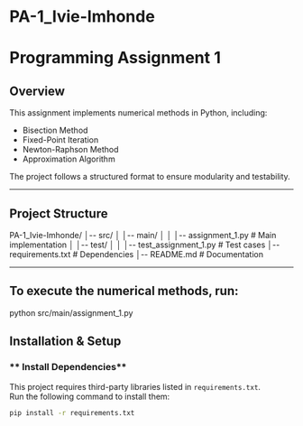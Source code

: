 # PA-1_Ivie-Imhonde

# Programming Assignment 1

##  Overview
This assignment implements numerical methods in Python, including:
- Bisection Method
- Fixed-Point Iteration
- Newton-Raphson Method
- Approximation Algorithm

The project follows a structured format to ensure modularity and testability.

---

##  Project Structure
PA-1_Ivie-Imhonde/ │-- src/ │ │-- main/ │ │ │-- assignment_1.py # Main implementation │ │-- test/ │ │ │-- test_assignment_1.py # Test cases │-- requirements.txt # Dependencies │-- README.md # Documentation


---
## To execute the numerical methods, run:
python src/main/assignment_1.py

##  Installation & Setup

### ** Install Dependencies**
This project requires third-party libraries listed in `requirements.txt`.  
Run the following command to install them:
```bash
pip install -r requirements.txt


